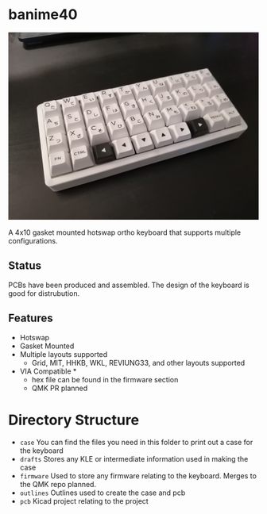 # banime40

<img src="https://raw.githubusercontent.com/ChrisChrisLoLo/banime40/master/docs/images/IMG_20220319_143632.jpg" width="800">

A 4x10 gasket mounted hotswap ortho keyboard that supports multiple configurations.

## Status
PCBs have been produced and assembled. The design of the keyboard is good for distrubution.

## Features
- Hotswap
- Gasket Mounted
- Multiple layouts supported
    - Grid, MIT, HHKB, WKL, REVIUNG33, and other layouts supported
- VIA Compatible *
    - hex file can be found in the firmware section
    - QMK PR planned

# Directory Structure
- `case`
    You can find the files you need in this folder to print out a case for the keyboard
- `drafts`
    Stores any KLE or intermediate information used in making the case
- `firmware`
    Used to store any firmware relating to the keyboard. Merges to the QMK repo planned.
- `outlines`
    Outlines used to create the case and pcb
- `pcb`
    Kicad project relating to the project